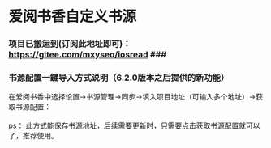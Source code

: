 # 爱阅书香自定义书源

### 项目已搬运到(订阅此地址即可)：**https://gitee.com/mxyseo/iosread** ### <br/>


### 书源配置一鍵导入方式说明（6.2.0版本之后提供的新功能）
在爱阅书香中选择设置→书源管理→同步→填入项目地址（可输入多个地址）→获取书源配置：<br/><br/>
ps：
此方式能保存书源地址，后续需要更新时，只需要点击获取书源配置就可以了，推荐使用。<br/><br/>
